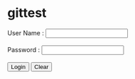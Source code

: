 # gittest
<html>
     <head><title>Login</title></head>
     <body>
         <form action="check.php">
             User Name : <input type="text" name="user"><br><br>
             Password : <input type="text" name="pass"><br><br>
             <input type="submit" value="Login">
             <input type="submit" value="Clear">
         </form>
     </body>
 </html>
